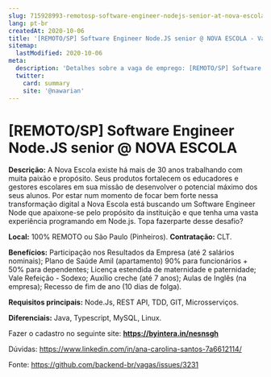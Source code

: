 ```yaml
---
slug: 715928993-remotosp-software-engineer-nodejs-senior-at-nova-escola
lang: pt-br
createdAt: 2020-10-06
title: '[REMOTO/SP] Software Engineer Node.JS senior @ NOVA ESCOLA - Vaga de Emprego'
sitemap:
  lastModified: 2020-10-06
meta:
  description: 'Detalhes sobre a vaga de emprego: [REMOTO/SP] Software Engineer Node.JS senior @ NOVA ESCOLA'
  twitter:
    card: summary
    site: '@nawarian'
---
```


# [REMOTO/SP] Software Engineer Node.JS senior @ NOVA ESCOLA

**Descrição:**  A Nova Escola existe há mais de 30 anos trabalhando com muita paixão e propósito. Seus produtos fortalecem os educadores e gestores escolares em sua missão de desenvolver o potencial máximo dos seus alunos. Por estar num momento de focar bem forte nessa transformação digital a Nova Escola está buscando um Software Engineer Node que apaixone-se pelo propósito da instituição e que tenha uma vasta experiência programando em Node.js. Topa fazerparte desse desafio?

**Local:** 100% REMOTO ou São Paulo (Pinheiros).
**Contratação:** CLT.

**Benefícios:** Participação nos Resultados da Empresa (até 2 salários nominais);
Plano de Saúde Amil (apartamento) 90% para funcionários + 50% para dependentes;
Licença estendida de maternidade e paternidade;
Vale Refeição - Sodexo;
Auxílio creche (até 7 anos);
Aulas de Inglês (na empresa);
Recesso de fim de ano (10 dias de folga).

**Requisitos principais:** Node.Js, REST API, TDD, GIT, Microsserviços.

**Diferenciais:** Java, Typescript, MySQL, Linux.

Fazer o cadastro no seguinte site:  **https://byintera.in/nesnsgh**

Dúvidas: https://www.linkedin.com/in/ana-carolina-santos-7a6612114/


Fonte: https://github.com/backend-br/vagas/issues/3231